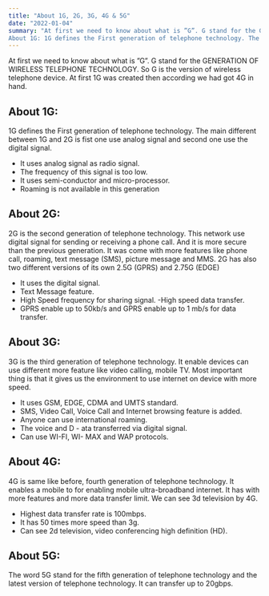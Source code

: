 ```yaml
---
title: "About 1G, 2G, 3G, 4G & 5G"
date: "2022-01-04"
summary: "At first we need to know about what is ”G”. G stand for the GENERATION OF WIRELESS TELEPHONE TECHNOLOGY. So G is the version of wireless telephone device. At first 1G was created then according we had got 4G in hand.
About 1G: 1G defines the First generation of telephone technology. The main different between 1G and 2G is fist one use analog signal and second one use the digital signal."
---
```


At first we need to know about what is ”G”. G stand for the GENERATION OF WIRELESS TELEPHONE TECHNOLOGY. So G is the version of wireless telephone device. At first 1G was created then according we had got 4G in hand.


## About 1G:
  1G defines the First generation of telephone technology. The main different between 1G and 2G is fist one use analog signal and second one use the digital signal.
 - It uses analog signal as radio signal.
 - The frequency of this signal is too low.
 - It uses semi-conductor and micro-processor.
 - Roaming is not available in this generation
## About 2G:
 2G is the second generation of telephone technology. This network use digital signal for sending or receiving a phone call. And it is more secure than the previous generation. It was come with more features like phone call, roaming, text message (SMS), picture message and MMS. 2G has also two different versions of its own 2.5G (GPRS) and 2.75G (EDGE)
 - It uses the digital signal.
 - Text Message feature.
 - High Speed frequency for sharing signal.
 -High speed data transfer.
  - GPRS enable up to 50kb/s and GPRS enable up to 1 mb/s for data transfer.
## About 3G:
 3G is the third generation of telephone technology. It enable devices can use different more feature like video calling, mobile TV. Most important thing is that it gives us the environment to use internet on device with more speed.
 - It uses GSM, EDGE, CDMA and UMTS standard.
 - SMS, Video Call, Voice Call and Internet browsing feature is added.
 - Anyone can use international roaming.
 - The voice and D - ata transferred via digital signal.
 - Can use WI-FI, WI- MAX and WAP protocols.
## About 4G:
 4G is same like before, fourth generation of telephone technology. It enables a mobile to for enabling mobile ultra-broadband internet. It has with more features and more data transfer limit. We can see 3d television by 4G.
 - Highest data transfer rate is 100mbps.
 - It has 50 times more speed than 3g.
 - Can see 2d television, video conferencing high definition (HD).
## About 5G:
 The word 5G stand for the fifth generation of telephone technology and the latest version of telephone technology. It can transfer up to 20gbps.
